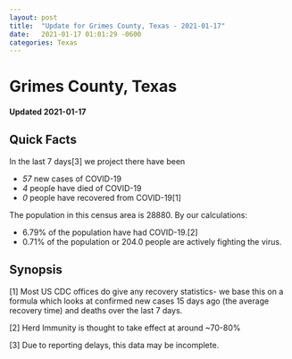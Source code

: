 ```yaml
---
layout: post
title:  "Update for Grimes County, Texas - 2021-01-17"
date:   2021-01-17 01:01:29 -0600
categories: Texas
---
```


# Grimes County, Texas
#### Updated 2021-01-17

## Quick Facts

In the last 7 days[3] we project there have been
- *57* new cases of COVID-19
- *4* people have died of COVID-19
- *0* people have recovered from COVID-19[1]

The population in this census area is 28880. By our calculations:
- 6.79% of the population have had COVID-19.[2]
- 0.71% of the population or 204.0 people are actively fighting the virus.

## Synopsis




[1] Most US CDC offices do give any recovery statistics- we base this on a formula which looks at confirmed new cases
15 days ago (the average recovery time) and deaths over the last 7 days.

[2] Herd Immunity is thought to take effect at around ~70-80%

[3] Due to reporting delays, this data may be incomplete.
 
    